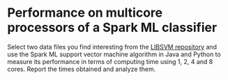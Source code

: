 ﻿# Performance on multicore processors of a Spark ML classifier

Select two data files you find interesting from the  [LIBSVM repository](https://www.csie.ntu.edu.tw/~cjlin/libsvmtools/datasets/)  and use the Spark ML support vector machine algorithm in Java and Python to measure its performance in terms of computing time using 1, 2, 4 and 8 cores. Report the times obtained and analyze them.
